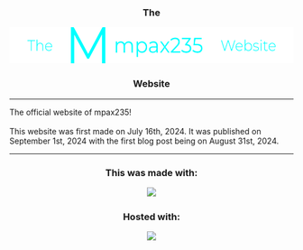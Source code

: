 <div class="header">
  <h3 align="center">The</h3>
  <p align="center">
    <img style="height: 64px" src="assets/images/thempax235website.png">
  </p>
  <h3 align="center">Website</h3>
</div>
<hr>
The official website of mpax235!
<br><br>
This website was first made on July 16th, 2024. It was published on September 1st, 2024 with the first blog post being on August 31st, 2024.
<hr>
<h3 align="center">This was made with:</h3>
<p align="center">
  <a href="https://skillicons.dev" align="center">
    <img src="https://skillicons.dev/icons?i=html,css,js" />
  </a><br>
</p>
<h3 align="center">Hosted with:</h3>
<p align="center">
  <a href="https://pages.github.com" align="center">
    <img src="https://pages.github.com/images/logo.svg" />
  </a><br>
</p>
